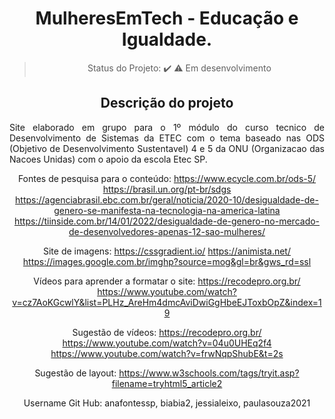 <div align="center">
<h1> MulheresEmTech - Educação e Igualdade. </h1>
<div>

> Status do Projeto: :heavy_check_mark: :warning: Em desenvolvimento
## Descrição do projeto 

<p align="justify">
Site elaborado em grupo para o 1º módulo do curso tecnico de Desenvolvimento de Sistemas da ETEC com o tema 
baseado nas ODS (Objetivo de Desenvolvimento Sustentavel) 4 e 5 da ONU (Organizacao das Nacoes Unidas)
com o apoio da escola Etec SP.

</p>

Fontes de pesquisa para o conteúdo:
https://www.ecycle.com.br/ods-5/
https://brasil.un.org/pt-br/sdgs
https://agenciabrasil.ebc.com.br/geral/noticia/2020-10/desigualdade-de-genero-se-manifesta-na-tecnologia-na-america-latina
https://tiinside.com.br/14/01/2022/desigualdade-de-genero-no-mercado-de-desenvolvedores-apenas-12-sao-mulheres/

Site de imagens:
https://cssgradient.io/
https://animista.net/
https://images.google.com.br/imghp?source=mog&gl=br&gws_rd=ssl

Vídeos para aprender a formatar o site:
https://recodepro.org.br/
https://www.youtube.com/watch?v=cz7AoKGcwlY&list=PLHz_AreHm4dmcAviDwiGgHbeEJToxbOpZ&index=19

Sugestão de vídeos:
https://recodepro.org.br/
https://www.youtube.com/watch?v=04u0UHEq2f4
https://www.youtube.com/watch?v=frwNqpShubE&t=2s

Sugestão de layout:
https://www.w3schools.com/tags/tryit.asp?filename=tryhtml5_article2

Username Git Hub: anafontessp, biabia2, jessialeixo, paulasouza2021
